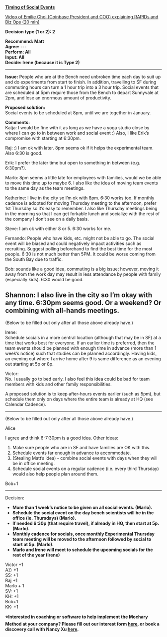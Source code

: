 [**Timing of Social Events**](https://docs.google.com/document/d/1vkxl-OI_XHbBWqgRCbpP86SJwSnEgCIzVOjbhWCHZng/edit)

[Video of Emilie Choi (Coinbase President and COO) explaining RAPIDs and Biz Ops (20 min)](https://youtu.be/t_Cee_AYLtk)

**Decision type (1 or 2): 2**

**Recommend: Matt**  
**Agree: \---**  
**Perform: All**  
**Input: All**  
**Decide: Irene (because it is Type 2\)**

---

**Issue:** People who are at the Bench need unbroken time each day to suit up and do experiments from start to finish. In addition, travelling to SF during commuting hours can turn a 1 hour trip into a 3 hour trip. Social events that are scheduled at 5pm require those from the Bench to depart Sunnyvale at 2pm, and lose an enormous amount of productivity.

**Proposed solution:**  
Social events to be scheduled at 8pm, until we are together in January.

**Comments:**  
Katja: I would be fine with it as long as we have a yoga studio close by where I can go to in between work and social event :) Also, I like Erik’s compromise with starting at 6:30pm.

Raj: :) I am ok with later. 8pm seems ok if it helps the experimental team. Also 6:30 is good.

Erik: I prefer the later time but open to something in between (e.g. 6:30pm?).

Marlo: 8pm seems a little late for employees with families, would we be able to move this time up to maybe 6\. I also like the idea of moving team events to the same day as the team meetings.

Katherine: I live in the city so I’m ok with 8pm. 6:30 works too. If monthly cadence is adopted for moving Thursday meeting to the afternoon, prefer 1st Thursday so it’s easy to remember. I also like Thursday meetings being in the morning so that I can get forkable lunch and socialize with the rest of the company I don’t see on a daily basis.

Steve: I am ok with either 8 or 5\. 6:30 works for me.

Fernando: People who have kids, etc. might not be able to go. The social event will be biased and could negatively impact activities such as recruiting. Suggest polling beforehand to find the best time for the most people. 6:30 is not much better than 5PM. It could be worse coming from the South Bay due to traffic.

Bob: sounds like a good idea, commuting is a big issue; however, moving it away from the work day may result in less attendance by people with family (especially kids). 6:30 would be good.

## Shannon: I also live in the city so I’m okay with any time. 6:30pm seems good. Or a weekend? Or combining with all-hands meetings.

(Below to be filled out only after all those above already have.)

Irene:  
Schedule socials in a more central location (although that may be in SF) at a time that works best for everyone. If an earlier time is preferred, then the team events should be planned with enough time in advance (more than 1 week’s notice) such that studies can be planned accordingly. Having kids, an evening out where I arrive home after 9 is same difference as an evening out starting at 5p or 8p.

Victor:  
No. I usually go to bed early. I also feel this idea could be bad for team members with kids and other family responsibilities.

A proposed solution is to keep after-hours events earlier (such as 5pm), but schedule them only on days where the entire team is already at HQ (see Calendar Cadence).

---

(Below to be filled out only after all those above already have.)

Alice

I agree and think 6-7:30pm is a good idea. Other ideas:

1. Make sure people who are in SF and have families are OK with this.
2. Schedule events far enough in advance to accommodate.
3. (Stealing Matt’s idea) \- combine social events with days when they will be in office meeting.
4. Schedule social events on a regular cadence (i.e. every third Thursday) would also help people plan around them.

Bob+1

---

Decision:

- **More than 1 week’s notice to be given on all social events. (Marlo).**
- **Schedule the social event on the day bench scientists will be in the office (ie. Thursdays) (Marlo).**
- **If needed 6:30p (that require travel), if already in HQ, then start at 5p. (Marlo).**
- **Monthly cadence for socials, once monthly Experimental Thursday team meeting will be moved to the afternoon followed by social to start at 5p. (Marlo).**
- **Marlo and Irene will meet to schedule the upcoming socials for the rest of the year (Irene)**

Victor \+1  
AZ: \+1  
SS: \+1  
Raj \+1  
Marlo \+ 1  
SV: \+1  
KH: \+1  
Bob+1  
KK: \+1

**⭐Interested in coaching or software to help implement the Mochary Method at your company? Please fill out our interest form [here](https://mocharymethod.typeform.com/interest), or book a discovery call with Nancy Xu [here](https://calendly.com/nancy-mm/30).**
